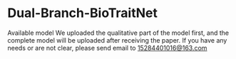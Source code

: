 # Dual-Branch-BioTraitNet
Available model
We uploaded the qualitative part of the model first, and the complete model will be uploaded after receiving the paper.
If you have any needs or are not clear, please send email to 15284401016@163.com

